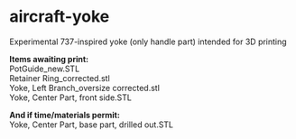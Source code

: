 # aircraft-yoke
Experimental 737-inspired yoke (only handle part) intended for 3D printing

<b>Items awaiting print:</b><br>
  PotGuide_new.STL<br>
  Retainer Ring_corrected.stl<br>
  Yoke, Left Branch_oversize corrected.stl<br>
  Yoke, Center Part, front side.STL<br>

<b>And if time/materials permit:</b><br>
  Yoke, Center Part, base part, drilled out.STL
